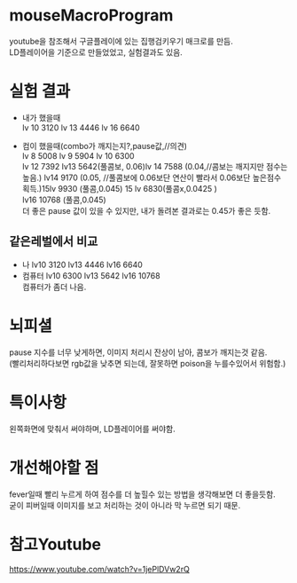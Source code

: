 # mouseMacroProgram

youtube을 참조해서 구글플레이에 있는 집행검키우기 매크로를 만듬.  
LD플레이어을 기준으로 만들었었고, 실험결과도 있음.

# 실험 결과

- 내가 했을때  
  lv 10 3120 lv 13 4446 lv 16 6640

- 컴이 했을때(combo가 깨지는지?,pause값,//의견)  
  lv 8 5008 lv 9 5904 lv 10 6300  
  lv 12 7392 lv13 5642(풀콤보, 0.06)lv 14 7588 (0.04,//콤보는 깨지지만 점수는 높음.) lv14 9170 (0.05, //풀콤보에 0.06보단 연산이 빨라서 0.06보단 높은점수 획득.)15lv 9930 (풀콤,0.045) 15 lv 6830(풀콤x,0.0425 )  
  lv16 10768 (풀콤,0.045)  
  더 좋은 pause 값이 있을 수 있지만, 내가 돌려본 결과로는 0.45가 좋은 듯함.

## 같은레벌에서 비교

- 나
  lv10 3120 lv13 4446 lv16 6640
- 컴퓨터
  lv10 6300 lv13 5642 lv16 10768  
  컴퓨터가 좀더 나음.

# 뇌피셜

pause 지수를 너무 낮게하면, 이미지 처리시 잔상이 남아, 콤보가 깨지는것 같음.  
(빨리처리하다보면 rgb값을 낮추면 되는데, 잘못하면 poison을 누를수있어서 위험함.)

# 특이사항

왼쪽화면에 맞춰서 써야하며, LD플레이어를 써야함.

# 개선해야할 점

fever일때 빨리 누르게 하여 점수를 더 높힐수 있는 방법을 생각해보면 더 좋을듯함.  
굳이 피버일때 이미지를 보고 처리하는 것이 아니라 막 누르면 되기 때문.

# 참고Youtube

https://www.youtube.com/watch?v=1jePlDVw2rQ
